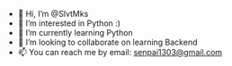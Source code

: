 - 👋 Hi, I’m @SlvtMks
- 👀 I’m interested in Python :)
- 🌱 I’m currently learning Python
- 💞️ I’m looking to collaborate on learning Backend
- 📫 You can reach me by email: senpai1303@gmail.com

<!---
SlvtMks/SlvtMks is a ✨ special ✨ repository because its `README.md` (this file) appears on your GitHub profile.
You can click the Preview link to take a look at your changes.
--->
